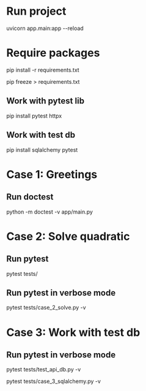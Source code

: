 # Run project
uvicorn app.main:app --reload


# Require packages
pip install -r requirements.txt

pip freeze > requirements.txt

## Work with pytest lib
pip install pytest httpx

## Work with test db
pip install sqlalchemy pytest


# Case 1: Greetings
## Run doctest
python -m doctest -v app/main.py


# Case 2: Solve quadratic
## Run pytest
pytest tests/

## Run pytest in verbose mode
pytest tests/case_2_solve.py -v


# Case 3: Work with test db
## Run pytest in verbose mode
pytest tests/test_api_db.py -v

pytest tests/case_3_sqlalchemy.py -v
